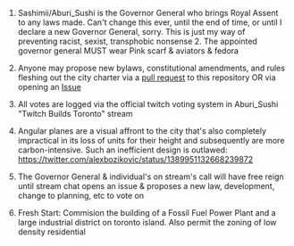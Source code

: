 1. Sashimii/Aburi_Sushi is the Governor General who brings Royal Assent to any laws made. Can't change this ever, until the end of time, or until I declare a new Governor General, sorry. This is just my way of preventing racist, sexist, transphobic nonsense
    2. The appointed governor general MUST wear Pink scarf & aviators & fedora

2. Anyone may propose new bylaws, constitutional amendments, and rules fleshing out the city charter via a [pull request](https://github.com/Charter-City-Toronto/the-charter/pulls) to this repository OR via opening an [Issue](https://github.com/Charter-City-Toronto/the-charter/issues)
3. All votes are logged via the official twitch voting system in Aburi_Sushi "Twitch Builds Toronto" stream

4. Angular planes are a visual affront to the city that's also completely impractical in its loss of units for their height and subsequently are more carbon-intensive. Such an inefficient design is outlawed:  https://twitter.com/alexbozikovic/status/1389951132668239872

5. The Governor General & individual's on stream's call will have free reign until stream chat opens an issue & proposes a new law, development, change to planning, etc  to vote on

6. Fresh Start: Commision the building of a Fossil Fuel Power Plant and a large industrial district on toronto island. Also permit the zoning of low density residential 
